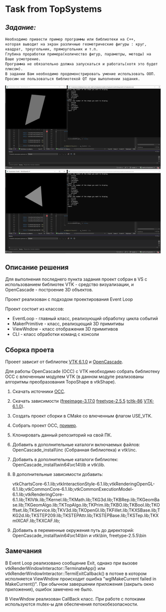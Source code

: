# Task from TopSystems
## **_Задание:_**

    Необходимо привести пример программы или библиотеки на C++,
    которая выводит на экран различные геометрические фигуры : круг, квадрат, треугольник, прямоугольник и т.п.
    Глубина проработки примера(количество фигур, параметры, методы) на Ваше усмотрение.
    Программа не обязательно должна запускаться и работать(хотя это будет плюсом).
    В задании Вам необходимо продемонстрировать умение использовать ООП.
    Просим не пользоваться библиотекой QT при выполнении задания.

![пример работы приложения](./img/example1.png)
![пример работы приложения](./img/example2.png)

## Описание решения 

Для выполнения последнего пункта задания проект собран в VS с использованием библиотек VTK - средство визуализации, и OpenCascade - построение 3D объектов.

Проект реализован с подходом проектирования Event Loop

Проект состоит из классов:
* EventLoop - главный класс, реализующий обработку цикла событий 
* MakerPrimitive - класс, реализцющий 3D примитивы
* ViewWndow - класс отображения 3D примитивов
* CLI - класс обработки команд с консоли

## Сборка проета
Проеет зависит от библиотек [VTK 6.1.0](https://dev.opencascade.org/resources/download/3rd-party-components) и [OpenCascade](https://github.com/Open-Cascade-SAS/OCCT).

Для работы OpenCascade (OCC) с VTK необходимо собрать библиотеку OCC с влюченным модулем VTK (в данном модуле реализованы алгоритмы преобразования TopoShape в vtkShape).

1. Скачать источники [OCC](https://github.com/Open-Cascade-SAS/OCCT).
2. Скачать зависимости ([freeimage-3.17.0](https://dev.opencascade.org/resources/download/3rd-party-components) [freetype-2.5.5](https://dev.opencascade.org/resources/download/3rd-party-components) [tcltk-86](https://dev.opencascade.org/resources/download/3rd-party-components) [VTK-6.1.0](https://dev.opencascade.org/resources/download/3rd-party-components)).
3. Создать проект сборки в СMake со влюченным флагом USE_VTK.
4. Собрать проект OCC, [пример](https://www.youtube.com/watch?v=kZpr4ocnavA). 
5. Клонировать данный репозиторий на свой ПК.
6. Добавить в дополнительные каталоги включаемых файлов: OpenCascade_install\inc (Собранная библиотека) и vtk\inc.
7. Добавить в дополнительные каталоги библиотек: OpenCascade_install\win64\vc14\lib и vtk\lib.
8. В дополнительные зависимости добавить:

    vtkChartsCore-6.1.lib;vtkInteractionStyle-6.1.lib;vtkRenderingOpenGL-6.1.lib;vtkCommonCore-6.1.lib;vtkCommonExecutionModel-6.1.lib;vtkRenderingCore-6.1.lib;TKIVtk.lib;TKernel.lib;TKMath.lib;TKG3d.lib;TKBRep.lib;TKGeomBase.lib;TKGeomAlgo.lib;TKTopAlgo.lib;TKPrim.lib;TKBO.lib;TKBool.lib;TKOffset.lib;TKService.lib;TKV3d.lib;TKOpenGl.lib;TKFillet.lib;TKXSBase.lib;TKG2d.lib;TKSTEP209.lib;TKSTEPAttr.lib;TKSTEPBase.lib;TKSTep.lib;TKXmlXCAF.lib;TKXCAF.lib;
9. Добавить в переменные окружения путь до директорий: OpenCascade_install\win64\vc14\bin и vtk\bin, freetype-2.5.5\bin

## Замечания
В Event Loop реализовано сообщение Exit, однако при вызове vtkRenderWindowInteractor::TerminateApp() или vtkRenderWindowInteractor::TermiExitCallback() в потоке в котором исполняется ViewWndow происходит ошибка "wglMakeCurrent failed in MakeCurrent()". При обычном завершении приложения (закрыть окно приложения), ошибок замечено не было.

В ViewWndow реализован CallBack класс. При работе с потоками используются mutex-ы для обеспечения потокобезопасности.